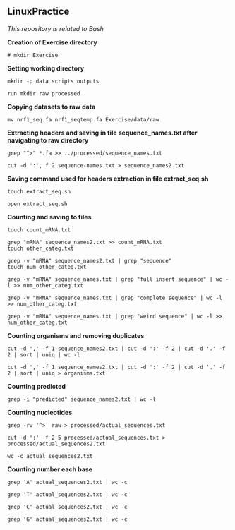 ## LinuxPractice

*This repository is related to Bash*

**Creation of Exercise directory**
```
# mkdir Exercise

```
**Setting working directory**
```
mkdir -p data scripts outputs

run mkdir raw processed
```
**Copying datasets to raw data**
```
mv nrf1_seq.fa nrf1_seqtemp.fa Exercise/data/raw
```
**Extracting headers and saving in file sequence_names.txt after navigating to raw directory**
```
grep "^>" *.fa >> ../processed/sequence_names.txt

cut -d ':', f 2 sequence-names.txt > sequence_names2.txt
```
**Saving command used for headers extraction in file extract_seq.sh**
```
touch extract_seq.sh

open extract_seq.sh
```
**Counting and saving to files**
```
touch count_mRNA.txt

grep "mRNA" sequence_names2.txt >> count_mRNA.txt
touch other_categ.txt

grep -v "mRNA" sequence_names2.txt | grep "sequence"
touch num_other_categ.txt

grep -v "mRNA" sequence_names.txt | grep "full insert sequence" | wc -l >> num_other_categ.txt

grep -v "mRNA" sequence_names.txt | grep "complete sequence" | wc -l >> num_other_categ.txt

grep -v "mRNA" sequence_names.txt | grep "weird sequence" | wc -l >> num_other_categ.txt

```
**Counting organisms and removing duplicates**
```
cut -d ',' -f 1 sequence_names2.txt | cut -d ':' -f 2 | cut -d '.' -f 2 | sort | uniq | wc -l

cut -d ',' -f 1 sequence_names2.txt | cut -d ':' -f 2 | cut -d '.' -f 2 | sort | uniq > organisms.txt
```
**Counting predicted**
```
grep -i "predicted" sequence_names2.txt | wc -l
```
**Counting nucleotides**
```
grep -rv '^>' raw > processed/actual_sequences.txt

cut -d ':' -f 2-5 processed/actual_sequences.txt > processed/actual_sequences2.txt

wc -c actual_sequences2.txt

```
**Counting number each base**
```
grep 'A' actual_sequences2.txt | wc -c

grep 'T' actual_sequences2.txt | wc -c

grep 'C' actual_sequences2.txt | wc -c

grep 'G' actual_sequences2.txt | wc -c
```
